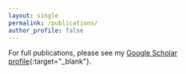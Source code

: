 ```yaml
---
layout: single
permalink: /publications/
author_profile: false
---
```

For full publications, please see my [Google Scholar profile](https://scholar.google.co.uk/citations?user=91B7BbgAAAAJ&hl=en){:target="_blank"}.

